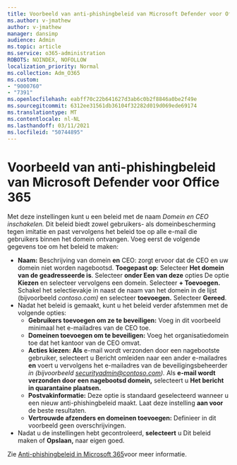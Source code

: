 ```yaml
---
title: Voorbeeld van anti-phishingbeleid van Microsoft Defender voor Office 365
ms.author: v-jmathew
author: v-jmathew
manager: dansimp
audience: Admin
ms.topic: article
ms.service: o365-administration
ROBOTS: NOINDEX, NOFOLLOW
localization_priority: Normal
ms.collection: Adm_O365
ms.custom:
- "9000760"
- "7391"
ms.openlocfilehash: eabff70c22b641627d3ab6c0b2f8846a0be2f49e
ms.sourcegitcommit: 6312ee31561db36104f32282d019d069ede69174
ms.translationtype: MT
ms.contentlocale: nl-NL
ms.lasthandoff: 03/11/2021
ms.locfileid: "50744895"
---
```

# <a name="example-microsoft-defender-for-office-365-anti-phishing-policy"></a>Voorbeeld van anti-phishingbeleid van Microsoft Defender voor Office 365

Met deze instellingen kunt u een beleid met de naam *Domein en CEO inschakelen.* Dit beleid biedt zowel gebruikers- als domeinbescherming tegen imitatie en past vervolgens het beleid toe op alle e-mail die gebruikers binnen het domein ontvangen. Voeg eerst de volgende gegevens toe om het beleid te maken:

- **Naam:** Beschrijving van domein **en** CEO: zorgt ervoor dat de CEO en uw domein niet worden nagebootsd.
  **Toegepast op**: Selecteer **Het domein van de geadresseerde is**. Selecteer **onder Een van deze** opties De optie **Kiezen** en selecteer vervolgens een domein. Selecteer **+ Toevoegen.** Schakel het selectievakje in naast de naam van het domein in de lijst (bijvoorbeeld *contoso.com)* en selecteer **toevoegen.** Selecteer **Gereed**.
- Nadat het beleid is gemaakt, kunt u het beleid verder afstemmen met de volgende opties:
  - **Gebruikers toevoegen om ze te beveiligen:** Voeg in dit voorbeeld minimaal het e-mailadres van de CEO toe.
  - **Domeinen toevoegen om te beveiligen:** Voeg het organisatiedomein toe dat het kantoor van de CEO omvat.
  - **Acties kiezen:** **Als** e-mail wordt verzonden door een nagebootste gebruiker, selecteert u Bericht omleiden naar een ander e-mailadres **en** voert u vervolgens het e-mailadres van de beveiligingsbeheerder *in (bijvoorbeeld securityadmin@contoso.com).* Als **e-mail wordt verzonden door een nagebootsd domein,** selecteert u **Het bericht in quarantaine plaatsen.**
  - **Postvakinformatie:** Deze optie is standaard geselecteerd wanneer u een nieuw anti-phishingbeleid maakt. Laat deze instelling **aan voor** de beste resultaten.
  - **Vertrouwde afzenders en domeinen toevoegen:** Definieer in dit voorbeeld geen overschrijvingen.
- Nadat u de instellingen hebt gecontroleerd, **selecteert** u Dit beleid maken of **Opslaan,** naar eigen goed.

Zie [Anti-phishingbeleid in Microsoft 365](https://go.microsoft.com/fwlink/?linkid=2092235)voor meer informatie.
